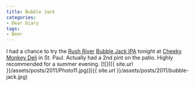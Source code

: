 ```yaml
---
title: Bubble Jack
categories:
- Dear Diary
tags:
- Beer
---
```


I had a chance to try the [Rush River](http://www.rushriverbeer.com/) [Bubble Jack IPA](http://rushriverbeer.com/our-beers/bubble-jack-india-pale-ale/) tonight at [Cheeky Monkey Deli](http://www.cheekymonkeydeli.com/) in St. Paul. Actually had a 2nd pint on the patio. Highly recommended for a summer evening.
[![]({{ site.url }}/assets/posts/2011/Photo11.jpg)]({{ site.url }}/assets/posts/2011/bubble-jack.jpg)
